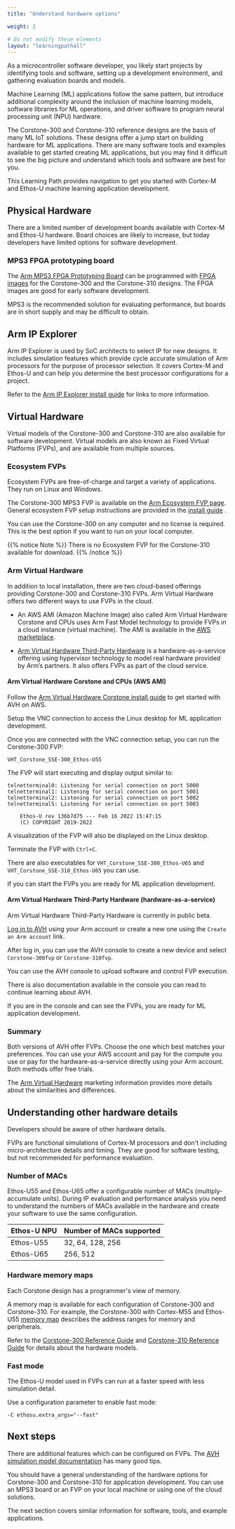 ```yaml
---
title: "Understand hardware options"

weight: 2 

# Do not modify these elements
layout: "learningpathall"
---
```


As a microcontroller software developer, you likely start projects by identifying tools and software, setting up a development environment, and gathering evaluation boards and models.

Machine Learning (ML) applications follow the same pattern, but introduce additional complexity around the inclusion of machine learning models, software libraries for ML operations, and driver software to program neural processing unit (NPU) hardware. 

The Corstone-300 and Corstone-310 reference designs are the basis of many ML IoT solutions. These designs offer a jump start on building hardware for ML applications. There are many software tools and examples available to get started creating ML applications, but you may find it difficult to see the big picture and understand which tools and software are best for you. 

This Learning Path provides navigation to get you started with Cortex-M and Ethos-U machine learning application development. 

## Physical Hardware

There are a limited number of development boards available with Cortex-M and Ethos-U hardware. Board choices are likely to increase, but today developers have limited options for software development.

### MPS3 FPGA prototyping board

The [Arm MPS3 FPGA Prototyping Board](https://www.arm.com/products/development-tools/development-boards/mps3/) can be programmed with [FPGA images](https://developer.arm.com/downloads/-/download-fpga-images/) for the Corstone-300 and the Corstone-310 designs. The FPGA images are good for early software development. 

MPS3 is the recommended solution for evaluating performance, but boards are in short supply and may be difficult to obtain. 

## Arm IP Explorer

Arm IP Explorer is used by SoC architects to select IP for new designs. It includes simulation features which provide cycle accurate simulation of Arm processors for the purpose of processor selection. It covers Cortex-M and Ethos-U and can help you determine the best processor configurations for a project. 

Refer to the [Arm IP Explorer install guide](/install-guides/ipexplorer/) for links to more information. 

## Virtual Hardware

Virtual models of the Corstone-300 and Corstone-310 are also available for software development. Virtual models are also known as Fixed Virtual Platforms (FVPs), and are available from multiple sources. 

### Ecosystem FVPs

Ecosystem FVPs are free-of-charge and target a variety of applications. They run on Linux and Windows.

The Corstone-300 MPS3 FVP is available on the [Arm Ecosystem FVP page](https://developer.arm.com/downloads/-/arm-ecosystem-fvps/). General ecosystem FVP setup instructions are provided in the [install guide](/install-guides/fm_fvp/eco_fvp/) . 

You can use the Corstone-300 on any computer and no license is required. This is the best option if you want to run on your local computer. 

{{% notice Note %}}
There is no Ecosystem FVP for the Corstone-310 available for download. 
{{% /notice %}}

### Arm Virtual Hardware 

In addition to local installation, there are two cloud-based offerings providing Corstone-300 and Corstone-310 FVPs. Arm Virtual Hardware offers two different ways to use FVPs in the cloud. 

- An AWS AMI (Amazon Machine Image) also called Arm Virtual Hardware Corstone and CPUs uses Arm Fast Model technology to provide FVPs in a cloud instance (virtual machine). The AMI is available in the [AWS marketplace](https://aws.amazon.com/marketplace/pp/prodview-urbpq7yo5va7g/). 

- [Arm Virtual Hardware Third-Party Hardware](https://app.avh.arm.com/login/) is a hardware-as-a-service offering using hypervisor technology to model real hardware provided by Arm’s partners. It also offers FVPs as part of the cloud service.

#### Arm Virtual Hardware Corstone and CPUs (AWS AMI)

Follow the [Arm Virtual Hardware Corstone install guide](/install-guides/avh/#corstone) to get started with AVH on AWS.

Setup the VNC connection to access the Linux desktop for ML application development. 

Once you are connected with the VNC connection setup, you can run the Corstone-300 FVP:

```console
VHT_Corstone_SSE-300_Ethos-U55
```

The FVP will start executing and display output similar to:

```output
telnetterminal0: Listening for serial connection on port 5000
telnetterminal1: Listening for serial connection on port 5001
telnetterminal2: Listening for serial connection on port 5002
telnetterminal5: Listening for serial connection on port 5003

    Ethos-U rev 136b7d75 --- Feb 16 2022 15:47:15
    (C) COPYRIGHT 2019-2022
```

A visualization of the FVP will also be displayed on the Linux desktop.

Terminate the FVP with `Ctrl+C`.

There are also executables for `VHT_Corstone_SSE-300_Ethos-U65` and `VHT_Corstone_SSE-310_Ethos-U65` you can use. 

If you can start the FVPs you are ready for ML application development. 

#### Arm Virtual Hardware Third-Party Hardware (hardware-as-a-service)

Arm Virtual Hardware Third-Party Hardware is currently in public beta. 

[Log in to AVH](https://app.avh.arm.com/login/) using your Arm account or create a new one using the `Create an Arm account` link.

After log in, you can use the AVH console to create a new device and select `Corstone-300fvp` or `Corstone-310fvp`.

You can use the AVH console to upload software and control FVP execution. 

There is also documentation available in the console you can read to continue learning about AVH.

If you are in the console and can see the FVPs, you are ready for ML application development. 

### Summary

Both versions of AVH offer FVPs. Choose the one which best matches your preferences. You can use your AWS account and pay for the compute you use or pay for the hardware-as-a-service directly using your Arm account. Both methods offer free trials.

The [Arm Virtual Hardware](https://www.arm.com/products/development-tools/simulation/virtual-hardware/) marketing information provides more details about the similarities and differences. 

## Understanding other hardware details

Developers should be aware of other hardware details. 

FVPs are functional simulations of Cortex-M processors and don't including micro-architecture details and timing. They are good for software testing, but not recommended for performance evaluation.

### Number of MACs

Ethos-U55 and Ethos-U65 offer a configurable number of MACs (multiply-accumulate units). During IP evaluation and performance analysis you need to understand the numbers of MACs available in the hardware and create your software to use the same configuration.

| Ethos-U NPU | Number of MACs supported |
| ----------- | -----------              |
| Ethos-U55   | 32, 64, 128, 256         |
| Ethos-U65   | 256, 512                 |

### Hardware memory maps

Each Corstone design has a programmer's view of memory. 

A memory map is available for each configuration of Corstone-300 and Corstone-310. For example, the Corstone-300 with Cortex-M55 and Ethos-U55 [memory map](https://developer.arm.com/documentation/100966/1118/Arm--Corstone-SSE-300-FVP/Memory-map-overview-for-Corstone-SSE-300/) describes the address ranges for memory and peripherals.

Refer to the [Corstone-300 Reference Guide](https://developer.arm.com/documentation/100966/1118/Arm--Corstone-SSE-300-FVP/) and [Corstone-310 Reference Guide](https://developer.arm.com/documentation/100966/1118/Arm--Corstone-SSE-310-FVP/) for details about the hardware models.

### Fast mode

The Ethos-U model used in FVPs can run at a faster speed with less simulation detail. 

Use a configuration parameter to enable fast mode:

```console
-C ethosu.extra_args="--fast"
```

## Next steps

There are additional features which can be configured on FVPs. The [AVH simulation model documentation](https://arm-software.github.io/AVH/main/simulation/html/Using.html) has many good tips.

You should have a general understanding of the hardware options for Corstone-300 and Corstone-310 for application development. You can use an MPS3 board or an FVP on your local machine or using one of the cloud solutions. 

The next section covers similar information for software, tools, and example applications.

